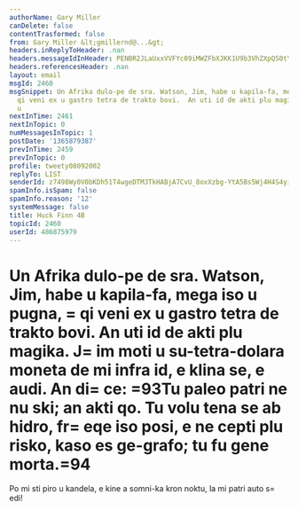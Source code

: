 ```yaml
---
authorName: Gary Miller
canDelete: false
contentTrasformed: false
from: Gary Miller &lt;gmillernd@...&gt;
headers.inReplyToHeader: .nan
headers.messageIdInHeader: PENBR2JLaUxxVVFYc09iMWZFbXJKK1U9b3VhZXpQS0tYTFpHckI1QmJHNEFqTmNWVXFUd0BtYWlsLmdtYWlsLmNvbT4=
headers.referencesHeader: .nan
layout: email
msgId: 2460
msgSnippet: Un Afrika dulo-pe de sra. Watson, Jim, habe u kapila-fa, mega iso u pugna,
  qi veni ex u gastro tetra de trakto bovi.  An uti id de akti plu magika.  Jim moti
  u
nextInTime: 2461
nextInTopic: 0
numMessagesInTopic: 1
postDate: '1365879387'
prevInTime: 2459
prevInTopic: 0
profile: tweety08092002
replyTo: LIST
senderId: z7498Wy0V0bKDh51T4wgeDTMJTkHABjA7CvU_8oxXzbg-YtA5Bs5Wj4H4S4yi7vgotKC60_nnVXFLwwPuzQrTPKCYRvaJk-j
spamInfo.isSpam: false
spamInfo.reason: '12'
systemMessage: false
title: Huck Finn 4B
topicId: 2460
userId: 486875979
---
```


Un Afrika dulo-pe de sra. Watson, Jim, habe u kapila-fa, mega iso u
pugna, =
qi veni ex u gastro tetra de trakto bovi.  An uti id de akti
plu magika.  J=
im moti u su-tetra-dolara moneta de mi infra id, e klina
se, e audi.  An di=
ce:  =93Tu paleo patri ne nu ski; an akti qo.  Tu volu
tena se ab hidro, fr=
eqe iso posi, e ne cepti plu risko, kaso es
ge-grafo; tu fu gene morta.=94
=

Po mi sti piro u kandela, e kine a somni-ka kron noktu, la mi patri auto s=
edi!

